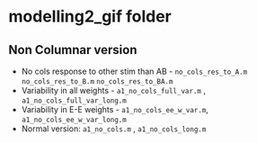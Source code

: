 # modelling2_gif folder

## Non Columnar version
- No cols response to other stim than AB - `no_cols_res_to_A.m` `no_cols_res_to_B.m` `no_cols_res_to_BA.m`
- Variability in all weights -  `a1_no_cols_full_var.m` , `a1_no_cols_full_var_long.m`
- Variability in E-E weights - `a1_no_cols_ee_w_var.m`, `a1_no_cols_ee_w_var_long.m`
- Normal version: `a1_no_cols.m` , `a1_no_cols_long.m`

